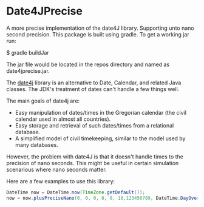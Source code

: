 Date4JPrecise
=============
A more precise implementation of the date4J library. Supporting unto nano second precision. This package is built using gradle. To get a working jar run:
 
  $ gradle buildJar
    
The jar file would be located in the repos directory and named as date4jprecise.jar.

The [date4j](http://www.date4j.net/) library is an alternative to Date, Calendar, and related Java classes. The JDK's treatment of dates can't handle a few things well.

The main goals of date4j are:

* Easy manipulation of dates/times in the Gregorian calendar (the civil calendar used in almost all countries).
* Easy storage and retrieval of such dates/times from a relational database.
* A simplified model of civil timekeeping, similar to the model used by many databases.

However, the problem with date4J is that it doesn't handle times to the precision of nano seconds. This might be useful in certain simulation scenarious where nano seconds matter.

Here are a few examples to use this library:

```java
DateTime now = DateTime.now(TimeZone.getDefault());
now = now.plusPreciseNano(0, 0, 0, 0, 0, 10,123456789, DateTime.DayOverflow.Spillover);
